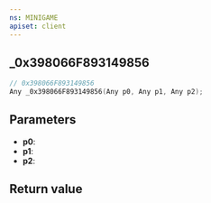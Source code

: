 ```yaml
---
ns: MINIGAME
apiset: client
---
```

## _0x398066F893149856

```c
// 0x398066F893149856
Any _0x398066F893149856(Any p0, Any p1, Any p2);
```


## Parameters
* **p0**:
* **p1**:
* **p2**:

## Return value